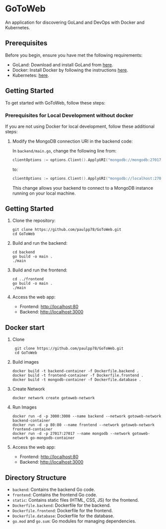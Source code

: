 # GoToWeb

An application for discovering GoLand and DevOps with Docker and Kubernetes.

## Prerequisites

Before you begin, ensure you have met the following requirements:

- GoLand: Download and install GoLand from [here](https://www.jetbrains.com/go/download/).
- Docker: Install Docker by following the instructions [here](https://www.docker.com/get-started).
- Kubernetes: [here](https://kubernetes.io/docs/setup/).

## Getting Started

To get started with GoToWeb, follow these steps:

### Prerequisites for Local Development without docker

If you are not using Docker for local development, follow these additional steps:

1. Modify the MongoDB connection URI in the backend code:

   In `backend/main.go`, change the following line from:

   ```go
   clientOptions := options.Client().ApplyURI("mongodb://mongodb:27017")
   ```
   to:
   ```go
   clientOptions := options.Client().ApplyURI("mongodb://localhost:27017")
   ```
   This change allows your backend to connect to a MongoDB instance running on your local machine.

## Getting Started

1. Clone the repository:

    ```shell
    git clone https://github.com/paulpp78/GoToWeb.git
    cd GoToWeb
    ```

2. Build and run the backend:

    ```shell
    cd backend
    go build -o main .
    ./main
    ```

3. Build and run the frontend:

    ```shell
    cd ../frontend
    go build -o main .
    ./main
    ```

4. Access the web app:

    - Frontend: [http://localhost:80](http://localhost:80)
    - Backend: [http://localhost:3000](http://localhost:3000)

## Docker start 

1. Clone 
   ```shell
    git clone https://github.com/paulpp78/GoToWeb.git
    cd GoToWeb
    ```
2. Build images
   ```shell
   docker build -t backend-container -f Dockerfile.backend .
   docker build -t frontend-container -f Dockerfile.frontend .
   docker build -t mongodb-container -f Dockerfile.database .
   ```
3. Create Network
   ```shell
   docker network create gotoweb-network
   ```
4. Run Images
   ```shell
   docker run -d -p 3000:3000 --name backend --network gotoweb-network backend-container
   docker run -d -p 80:80 --name frontend --network gotoweb-network frontend-container
   docker run -d -p 27017:27017 --name mongodb --network gotoweb-network go-mongodb-container
   ```
5. Access the web app:

   - Frontend: [http://localhost:80](http://localhost:80)
   - Backend: [http://localhost:3000](http://localhost:3000)

## Directory Structure

- `backend`: Contains the backend Go code.
- `frontend`: Contains the frontend Go code.
- `static`: Contains static files (HTML, CSS, JS) for the frontend.
- `Dockerfile.backend`: Dockerfile for the backend.
- `Dockerfile.frontend`: Dockerfile for the frontend.
- `Dockerfile.database`: Dockerfile for the database.
- `go.mod` and `go.sum`: Go modules for managing dependencies.
